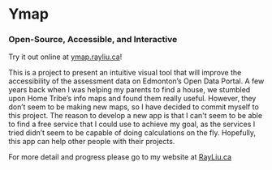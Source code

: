 # Ymap
### Open-Source, Accessible, and Interactive 

Try it out online at [ymap.rayliu.ca](https://ymap.rayliu.ca/)!

This is a project to present an intuitive visual tool that will improve the accessibility of the assessment data on Edmonton’s Open Data Portal.
A few years back when I was helping my parents to find a house, we stumbled upon Home Tribe’s info maps and found them really useful. However, they don’t seem to be making new maps, so I have decided to commit myself to this project. The reason to develop a new app is that I can't seem to be able to find a free service that I could use to achieve my goal, as the services I tried didn’t seem to be capable of doing calculations on the fly. Hopefully, this app can help other people with their projects.


For more detail and progress please go to my website at [RayLiu.ca](https://rayliu.ca "Ray's Space")


